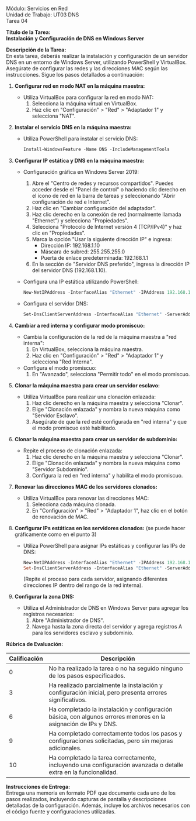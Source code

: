 Módulo: Servicios en Red  
Unidad de Trabajo: UT03 DNS  
Tarea 04  

**Título de la Tarea:**  
**Instalación y Configuración de DNS en Windows Server**  

**Descripción de la Tarea:**  
En esta tarea, deberás realizar la instalación y configuración de un servidor DNS en un entorno de Windows Server, utilizando PowerShell y VirtualBox. Asegúrate de configurar las redes y las direcciones MAC según las instrucciones. Sigue los pasos detallados a continuación:

1. **Configurar red en modo NAT en la máquina maestra:**  
   - Utiliza VirtualBox para configurar la red en modo NAT: 
     1. Selecciona la máquina virtual en VirtualBox.
     2. Haz clic en "Configuración" > "Red" > "Adaptador 1" y selecciona "NAT".

2. **Instalar el servicio DNS en la máquina maestra:**  
   - Utiliza PowerShell para instalar el servicio DNS:  
     ```powershell
     Install-WindowsFeature -Name DNS -IncludeManagementTools
     ```

3. **Configurar IP estática y DNS en la máquina maestra:**  
   - Configuración gráfica en Windows Server 2019:
     1. Abre el "Centro de redes y recursos compartidos". Puedes acceder desde el "Panel de control" o haciendo clic derecho en el icono de red en la barra de tareas y seleccionando "Abrir configuración de red e Internet".
     2. Haz clic en "Cambiar configuración del adaptador".
     3. Haz clic derecho en la conexión de red (normalmente llamada "Ethernet") y selecciona "Propiedades".
     4. Selecciona "Protocolo de Internet versión 4 (TCP/IPv4)" y haz clic en "Propiedades".
     5. Marca la opción "Usar la siguiente dirección IP" e ingresa:
        - Dirección IP: 192.168.1.10
        - Máscara de subred: 255.255.255.0
        - Puerta de enlace predeterminada: 192.168.1.1
     6. En la sección de "Servidor DNS preferido", ingresa la dirección IP del servidor DNS (192.168.1.10).

   - Configura una IP estática utilizando PowerShell:  
     ```powershell
     New-NetIPAddress -InterfaceAlias "Ethernet" -IPAddress 192.168.1.10 -PrefixLength 24 -DefaultGateway 192.168.1.1
     ```
   - Configura el servidor DNS:  
     ```powershell
     Set-DnsClientServerAddress -InterfaceAlias "Ethernet" -ServerAddresses 192.168.1.10
     ```

4. **Cambiar a red interna y configurar modo promiscuo:**  
   - Cambia la configuración de la red de la máquina maestra a "red interna":
     1. En VirtualBox, selecciona la máquina maestra.
     2. Haz clic en "Configuración" > "Red" > "Adaptador 1" y selecciona "Red Interna".
   - Configura el modo promiscuo:
     1. En "Avanzado", selecciona "Permitir todo" en el modo promiscuo.

5. **Clonar la máquina maestra para crear un servidor esclavo:**  
   - Utiliza VirtualBox para realizar una clonación enlazada:  
     1. Haz clic derecho en la máquina maestra y selecciona "Clonar".
     2. Elige "Clonación enlazada" y nombra la nueva máquina como "Servidor Esclavo".
     3. Asegúrate de que la red esté configurada en "red interna" y que el modo promiscuo esté habilitado.

6. **Clonar la máquina maestra para crear un servidor de subdominio:**  
   - Repite el proceso de clonación enlazada:
     1. Haz clic derecho en la máquina maestra y selecciona "Clonar".
     2. Elige "Clonación enlazada" y nombra la nueva máquina como "Servidor Subdominio".
     3. Configura la red en "red interna" y habilita el modo promiscuo.

7. **Renovar las direcciones MAC de los servidores clonados:**  
   - Utiliza VirtualBox para renovar las direcciones MAC:
     1. Selecciona cada máquina clonada.
     2. En "Configuración" > "Red" > "Adaptador 1", haz clic en el botón de renovación de MAC.

8. **Configurar IPs estáticas en los servidores clonados:**  (se puede hacer gráficamente como en el punto 3)
   - Utiliza PowerShell para asignar IPs estáticas y configurar las IPs de DNS:
     ```powershell
     New-NetIPAddress -InterfaceAlias "Ethernet" -IPAddress 192.168.1.11 -PrefixLength 24 -DefaultGateway 192.168.1.1
     Set-DnsClientServerAddress -InterfaceAlias "Ethernet" -ServerAddresses 192.168.1.10
     ```
     (Repite el proceso para cada servidor, asignando diferentes direcciones IP dentro del rango de la red interna).

9. **Configurar la zona DNS:**  
   - Utiliza el Administrador de DNS en Windows Server para agregar los registros necesarios:
     1. Abre "Administrador de DNS".
     2. Navega hasta la zona directa del servidor y agrega registros A para los servidores esclavo y subdominio.

**Rúbrica de Evaluación:**

| Calificación | Descripción |
| --- | --- |
| 0 | No ha realizado la tarea o no ha seguido ninguno de los pasos especificados. |
| 3 | Ha realizado parcialmente la instalación y configuración inicial, pero presenta errores significativos. |
| 6 | Ha completado la instalación y configuración básica, con algunos errores menores en la asignación de IPs y DNS. |
| 9 | Ha completado correctamente todos los pasos y configuraciones solicitadas, pero sin mejoras adicionales. |
| 10 | Ha completado la tarea correctamente, incluyendo una configuración avanzada o detalle extra en la funcionalidad. |

**Instrucciones de Entrega:**  
Entrega una memoria en formato PDF que documente cada uno de los pasos realizados, incluyendo capturas de pantalla y descripciones detalladas de la configuración. Además, incluye los archivos necesarios con el código fuente y configuraciones utilizadas.

